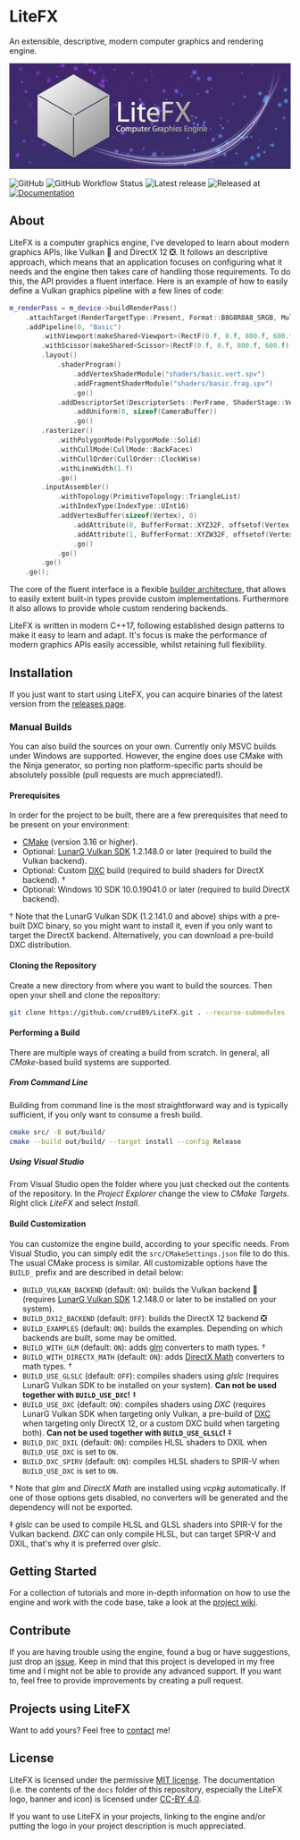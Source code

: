 # LiteFX

An extensible, descriptive, modern computer graphics and rendering engine.

<p align="center">
  <img src="/docs/img/banner_m.jpg">
</p>

![GitHub](https://img.shields.io/github/license/aschratt/litefx.svg) ![GitHub Workflow Status](https://img.shields.io/github/workflow/status/aschratt/litefx/release?label=Build) ![Latest release](https://img.shields.io/github/release/aschratt/litefx.svg) ![Released at](https://img.shields.io/github/release-date/aschratt/litefx.svg) [![Documentation](https://img.shields.io/badge/docs-gh--pages-70dcf4.svg)](https://litefx.github.io/docs/#/)

## About

LiteFX is a computer graphics engine, I've developed to learn about modern graphics APIs, like Vulkan 🌋 and DirectX 12 ❎. It follows an descriptive approach, which means that an application focuses on configuring what it needs and the engine then takes care of handling those requirements. To do this, the API provides a fluent interface. Here is an example of how to easily define a Vulkan graphics pipeline with a few lines of code:

```cxx
m_renderPass = m_device->buildRenderPass()
    .attachTarget(RenderTargetType::Present, Format::B8G8R8A8_SRGB, MultiSamplingLevel::x1, { 0.f, 0.f, 0.f, 0.f }, true, false, false)
    .addPipeline(0, "Basic")
        .withViewport(makeShared<Viewport>(RectF(0.f, 0.f, 800.f, 600.f)))
        .withScissor(makeShared<Scissor>(RectF(0.f, 0.f, 800.f, 600.f)))
        .layout()
            .shaderProgram()
                .addVertexShaderModule("shaders/basic.vert.spv")
                .addFragmentShaderModule("shaders/basic.frag.spv")
                .go()
            .addDescriptorSet(DescriptorSets::PerFrame, ShaderStage::Vertex | ShaderStage::Fragment)
                .addUniform(0, sizeof(CameraBuffer))
                .go()
        .rasterizer()
            .withPolygonMode(PolygonMode::Solid)
            .withCullMode(CullMode::BackFaces)
            .withCullOrder(CullOrder::ClockWise)
            .withLineWidth(1.f)
            .go()
        .inputAssembler()
            .withTopology(PrimitiveTopology::TriangleList)
            .withIndexType(IndexType::UInt16)
            .addVertexBuffer(sizeof(Vertex), 0)
                .addAttribute(0, BufferFormat::XYZ32F, offsetof(Vertex, Position))
                .addAttribute(1, BufferFormat::XYZW32F, offsetof(Vertex, Color))
                .go()
            .go()
        .go()
    .go();
```

The core of the fluent interface is a flexible [builder architecture](https://github.com/Aschratt/LiteFX/wiki/builder-guide), that allows to easily extent built-in types provide custom implementations. Furthermore it also allows to provide whole custom rendering backends.

LiteFX is written in modern C++17, following established design patterns to make it easy to learn and adapt. It's focus is make the performance of modern graphics APIs easily accessible, whilst retaining full flexibility.

## Installation

If you just want to start using LiteFX, you can acquire binaries of the latest version from the [releases page](https://github.com/Aschratt/LiteFX/releases).

### Manual Builds

You can also build the sources on your own. Currently only MSVC builds under Windows are supported. However, the engine does use CMake with the Ninja generator, so porting non platform-specific parts should be absolutely possible (pull requests are much appreciated!).

#### Prerequisites

In order for the project to be built, there are a few prerequisites that need to be present on your environment:

- [CMake](https://cmake.org/download/) (version 3.16 or higher).
- Optional: [LunarG Vulkan SDK](https://vulkan.lunarg.com/) 1.2.148.0 or later (required to build the Vulkan backend).
- Optional: Custom [DXC](https://github.com/microsoft/DirectXShaderCompiler) build (required to build shaders for DirectX backend). †
- Optional: Windows 10 SDK 10.0.19041.0 or later (required to build DirectX backend).

† Note that the LunarG Vulkan SDK (1.2.141.0 and above) ships with a pre-built DXC binary, so you might want to install it, even if you only want to target the DirectX backend. Alternatively, you can download a pre-build DXC distribution.

#### Cloning the Repository

Create a new directory from where you want to build the sources. Then open your shell and clone the repository:

```sh
git clone https://github.com/crud89/LiteFX.git . --recurse-submodules
```

#### Performing a Build

There are multiple ways of creating a build from scratch. In general, all *CMake*-based build systems are supported.

##### From Command Line

Building from command line is the most straightforward way and is typically sufficient, if you only want to consume a fresh build.

```sh
cmake src/ -B out/build/
cmake --build out/build/ --target install --config Release
```

##### Using Visual Studio

From Visual Studio open the folder where you just checked out the contents of the repository. In the *Project Explorer* change the view to *CMake Targets*. Right click *LiteFX* and select *Install*.

#### Build Customization

You can customize the engine build, according to your specific needs. From Visual Studio, you can simply edit the `src/CMakeSettings.json` file to do this. The usual CMake process is similar. All customizable options have the `BUILD_` prefix and are described in detail below:

- `BUILD_VULKAN_BACKEND` (default: `ON`): builds the Vulkan backend 🌋 (requires [LunarG Vulkan SDK](https://vulkan.lunarg.com/) 1.2.148.0 or later to be installed on your system).
- `BUILD_DX12_BACKEND` (default: `OFF`): builds the DirectX 12 backend ❎
- `BUILD_EXAMPLES` (default: `ON`): builds the examples. Depending on which backends are built, some may be omitted.
- `BUILD_WITH_GLM` (default: `ON`): adds [glm](https://glm.g-truc.net/0.9.9/index.html) converters to math types. †
- `BUILD_WITH_DIRECTX_MATH` (default: `ON`): adds [DirectX Math](https://github.com/microsoft/DirectXMath) converters to math types. †
- `BUILD_USE_GLSLC` (default: `OFF`): compiles shaders using *glslc* (requires LunarG Vulkan SDK to be installed on your system). **Can not be used together with `BUILD_USE_DXC`!** ‡
- `BUILD_USE_DXC` (default: `ON`): compiles shaders using *DXC* (requires LunarG Vulkan SDK when targeting only Vulkan, a pre-build of [DXC](https://github.com/microsoft/DirectXShaderCompiler/releases) when targeting only DirectX 12, or a custom DXC build when targeting both). **Can not be used together with `BUILD_USE_GLSLC`!** ‡
- `BUILD_DXC_DXIL` (default: `ON`): compiles HLSL shaders to DXIL when `BUILD_USE_DXC` is set to `ON`.
- `BUILD_DXC_SPIRV` (default: `ON`): compiles HLSL shaders to SPIR-V when `BUILD_USE_DXC` is set to `ON`.

† Note that *glm* and *DirectX Math* are installed using *vcpkg* automatically. If one of those options gets disabled, no converters will be generated and the dependency will not be exported.

‡ *glslc* can be used to compile HLSL and GLSL shaders into SPIR-V for the Vulkan backend. *DXC* can only compile HLSL, but can target SPIR-V and DXIL, that's why it is preferred over *glslc*.

## Getting Started

For a collection of tutorials and more in-depth information on how to use the engine and work with the code base, take a look at the [project wiki](https://github.com/Aschratt/LiteFX/wiki).

## Contribute

If you are having trouble using the engine, found a bug or have suggestions, just drop an [issue](https://github.com/Aschratt/LiteFX/issues). Keep in mind that this project is developed in my free time and I might not be able to provide any advanced support. If you want to, feel free to provide improvements by creating a pull request.

## Projects using LiteFX

<!-- Currently none, lol -->

Want to add yours? Feel free to [contact](mailto:litefx@aschratt.com?subject=[GitHub]%20LiteFX%20Project%20List) me!

## License

LiteFX is licensed under the permissive [MIT license](./LICENSE). The documentation (i.e. the contents of the `docs` folder of this repository, especially the LiteFX logo, banner and icon) is licensed under [CC-BY 4.0](https://creativecommons.org/licenses/by/4.0/).

If you want to use LiteFX in your projects, linking to the engine and/or putting the logo in your project description is much appreciated.
